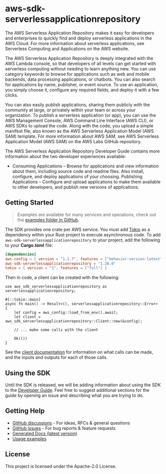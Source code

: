 # aws-sdk-serverlessapplicationrepository

The AWS Serverless Application Repository makes it easy for developers and enterprises to quickly find and deploy serverless applications in the AWS Cloud. For more information about serverless applications, see Serverless Computing and Applications on the AWS website.

The AWS Serverless Application Repository is deeply integrated with the AWS Lambda console, so that developers of all levels can get started with serverless computing without needing to learn anything new. You can use category keywords to browse for applications such as web and mobile backends, data processing applications, or chatbots. You can also search for applications by name, publisher, or event source. To use an application, you simply choose it, configure any required fields, and deploy it with a few clicks.

You can also easily publish applications, sharing them publicly with the community at large, or privately within your team or across your organization. To publish a serverless application (or app), you can use the AWS Management Console, AWS Command Line Interface (AWS CLI), or AWS SDKs to upload the code. Along with the code, you upload a simple manifest file, also known as the AWS Serverless Application Model (AWS SAM) template. For more information about AWS SAM, see AWS Serverless Application Model (AWS SAM) on the AWS Labs GitHub repository.

The AWS Serverless Application Repository Developer Guide contains more information about the two developer experiences available:
  - Consuming Applications – Browse for applications and view information about them, including source code and readme files. Also install, configure, and deploy applications of your choosing. Publishing Applications – Configure and upload applications to make them available to other developers, and publish new versions of applications.

## Getting Started

> Examples are available for many services and operations, check out the
> [examples folder in GitHub](https://github.com/awslabs/aws-sdk-rust/tree/main/examples).

The SDK provides one crate per AWS service. You must add [Tokio](https://crates.io/crates/tokio)
as a dependency within your Rust project to execute asynchronous code. To add `aws-sdk-serverlessapplicationrepository` to
your project, add the following to your **Cargo.toml** file:

```toml
[dependencies]
aws-config = { version = "1.1.7", features = ["behavior-version-latest"] }
aws-sdk-serverlessapplicationrepository = "1.20.0"
tokio = { version = "1", features = ["full"] }
```

Then in code, a client can be created with the following:

```rust,no_run
use aws_sdk_serverlessapplicationrepository as serverlessapplicationrepository;

#[::tokio::main]
async fn main() -> Result<(), serverlessapplicationrepository::Error> {
    let config = aws_config::load_from_env().await;
    let client = aws_sdk_serverlessapplicationrepository::Client::new(&config);

    // ... make some calls with the client

    Ok(())
}
```

See the [client documentation](https://docs.rs/aws-sdk-serverlessapplicationrepository/latest/aws_sdk_serverlessapplicationrepository/client/struct.Client.html)
for information on what calls can be made, and the inputs and outputs for each of those calls.

## Using the SDK

Until the SDK is released, we will be adding information about using the SDK to the
[Developer Guide](https://docs.aws.amazon.com/sdk-for-rust/latest/dg/welcome.html). Feel free to suggest
additional sections for the guide by opening an issue and describing what you are trying to do.

## Getting Help

* [GitHub discussions](https://github.com/awslabs/aws-sdk-rust/discussions) - For ideas, RFCs & general questions
* [GitHub issues](https://github.com/awslabs/aws-sdk-rust/issues/new/choose) - For bug reports & feature requests
* [Generated Docs (latest version)](https://awslabs.github.io/aws-sdk-rust/)
* [Usage examples](https://github.com/awslabs/aws-sdk-rust/tree/main/examples)

## License

This project is licensed under the Apache-2.0 License.

